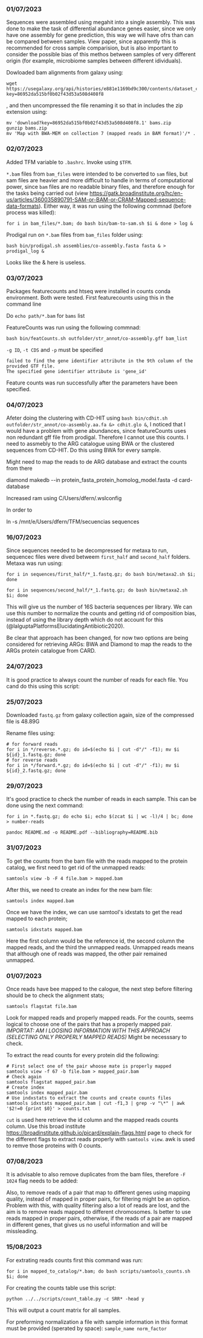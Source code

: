 ### 01/07/2023

Sequences were assembled using megahit into a single assembly. This was done to make the task of differential abundance genes easier, since we only have one assembly for gene prediction, this way we will have ofrs than can be compared between samples. View paper, since apparently this is recommended for cross sample comparision, but is also important to consider the possible bias of this methos between samples of very different origin (for example, microbiome samples between different idividuals).

Dowloaded bam alignments from galaxy using:

```
wget https://usegalaxy.org/api/histories/e881e1169bd9c300/contents/dataset_collections/bb29577376c9153b/download?key=86952da515bf0b02f43d53a508d408f8
```
, and then uncompressed the file renaming it so that in includes the zip extension using:

```
mv 'download?key=86952da515bf0b02f43d53a508d408f8.1' bams.zip
gunzip bams.zip
mv 'Map with BWA-MEM on collection 7 (mapped reads in BAM format)'/* .
```

### 02/07/2023

Added TFM variable to ```.bashrc```. Invoke using ```$TFM```.

```*.bam``` files from ```bam_files``` were intended to be converted to ```sam``` files, but sam files are heavier and more difficult to handle in terms of computational power, since ```bam``` files are no readable binary files, and therefore enough for the tasks being carried out (view https://gatk.broadinstitute.org/hc/en-us/articles/360035890791-SAM-or-BAM-or-CRAM-Mapped-sequence-data-formats). Either way, it was run using the following commnad (before process was killed):

```
for i in bam_files/*.bam; do bash bin/bam-to-sam.sh $i & done > log &
```

Prodigal run on ```*.bam``` files from ```bam_files``` folder using:

```
bash bin/prodigal.sh assemblies/co-assembly.fasta fasta & > prodigal_log &
```

Looks like the & here is useless.

### 03/07/2023

Packages featurecounts and htseq were installed in counts conda environment. Both were tested. First featurecounts using this in the command line

Do ```echo path/*.bam``` for ```bams``` list

FeatureCounts was run using the following commnad:

```
bash bin/featCounts.sh outfolder/str_annot/co-assembly.gff bam_list
```

```-g ID```, ```-t CDS``` and ```-p``` must be specified

```
failed to find the gene identifier attribute in the 9th column of the provided GTF file.
The specified gene identifier attribute is 'gene_id'
```

Feature counts was run successfully after the parameters have been specified.

### 04/07/2023

Afeter doing the clustering with CD-HIT using ```bash bin/cdhit.sh outfolder/str_annot/co-assembly.aa.fa &> cdhit.glo &```, I noticed that I would have a problem with gene abundances, since featureCounts uses non redundant gff file from prodigal. Therefore I cannot use this counts. I need to assmebly to the ARG catalogue using BWA or the clustered sequences from CD-HIT. Do this using BWA for every sample.

Might need to map the reads to de ARG database and extract the counts from there


diamond makedb --in protein_fasta_protein_homolog_model.fasta -d card-database

Increased ram using C/Users/dfern/.wslconfig

In order to

ln -s /mnt/e/Users/dfern/TFM/secuencias sequences

### 16/07/2023

Since sequences needed to be decompressed for metaxa to run, sequencec files were dived betweem ```first_half``` and ```second_half``` folders. Metaxa was run using:

```
for i in sequences/first_half/*_1.fastq.gz; do bash bin/metaxa2.sh $i; done
```

```
for i in sequences/second_half/*_1.fastq.gz; do bash bin/metaxa2.sh $i; done
```

This will give us the number of 16S bacteria sequences per library. We can use this number to normalize the counts and getting rid of composition bias, instead of using the library depth which do not account for this (@lalguptaPlatformsElucidatingAntibiotic2020).

Be clear that approach has been changed, for now two options are being considered for retrieving ARGs: BWA and Diamond to map the reads to the ARGs protein catalogue from CARD.

### 24/07/2023

It is good practice to always count the number of reads for each file. You cand do this using this script:

### 25/07/2023

Downloaded ```fastq.gz``` from galaxy collection again, size of the compressed file is 48.89G

Rename files using:

```
# for forward reads
for i in */reverse.*.gz; do id=$(echo $i | cut -d"/" -f1); mv $i ${id}_1.fastq.gz; done
# for reverse reads
for i in */forward.*.gz; do id=$(echo $i | cut -d"/" -f1); mv $i ${id}_2.fastq.gz; done
```

### 29/07/2023

It's good practice to check the number of reads in each sample. This can be done using the next command:

```
for i in *.fastq.gz; do echo $i; echo $(zcat $i | wc -l)/4 | bc; done > number-reads
```

``pandoc README.md -o README.pdf --bibliography=README.bib``

### 31/07/2023

To get the counts from the bam file with the reads mapped to the protein catalog, we first need to get rid of the unmapped reads:

```
samtools view -b -F 4 file.bam > mapped.bam
```

After this, we need to create an index for the new bam file:

```
samtools index mapped.bam
```

Once we have the index, we can use samtool's idxstats to get the read mapped to each protein;

```
samtools idxstats mapped.bam
```

Here the first column would be the reference id, the second column the mapped reads, and the third the unmapped reads. Unmapped reads means that although one of reads was mapped, the other pair remained unmapped.

### 01/07/2023

Once reads have bee mapped to the calogue, the next step before filtering should be to check the alignment stats;

```
samtools flagstat file.bam
```

Look for mapped reads and properly mapped reads. For the counts, seems logical to choose one of the pairs that has a properly mapped pair. *IMPORTAT: AM I LOOSING INFORMATION WITH THIS APPROACH (SELECTING ONLY PROPERLY MAPPED READS)* Might be necesssary to check.

To extract the read counts for every protein did the following:

```
# First select one of the pair whoose mate is properly mapped
samtools view -f 67 -b file.bam > mapped_pair.bam
# Check again
samtools flagstat mapped_pair.bam
# Create index 
samtools index mapped_pair.bam
# Use indxstats to extract the counts and create counts files
samtools idxstats mapped_pair.bam | cut -f1,3 | grep -v "\*" | awk '$2!=0 {print $0}' > counts.txt
```

``cut`` is used here retrieve the id column and the mapped reads counts column. Use this broad institute https://broadinstitute.github.io/picard/explain-flags.html page to check for the different flags to extract reads properly with ``samtools view``. awk is used to remve those proteins with 0 counts.

### 07/08/2023

It is advisable to also remove duplicates from the bam files, therefore ``-F 1024`` flag needs to be added:

Also, to remove reads of a pair that map to different genes using mapping quality, instead of mapped in proper pairs, for filtering might be an option. Problem with this, with quality filtering also a lot of reads are lost, and the aim is to remove reads mapped to different chromosomes. Is better to use reads mapped in proper pairs, otherwise, if the reads of a pair are mapped in different genes, that gives us no useful information and will be missleading.

### 15/08/2023

For extrating reads counts first this command was run:

```
for i in mapped_to_catalog/*.bam; do bash scripts/samtools_counts.sh $i; done
```

For creating the counts table use this script:

```
python ../../scripts/count_table.py -c SRR* -head y
```

This will output a count matrix for all samples.

For preforming normalization a file with sample information in this format must be provided (sperated by space): ``sample_name norm_factor``